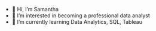 - 👋 Hi, I’m Samantha
- 👀 I’m interested in becoming a professional data analyst
- 🌱 I’m currently learning Data Analytics, SQL, Tableau


<!---
sgrayhouston/sgrayhouston is a ✨ special ✨ repository because its `README.md` (this file) appears on your GitHub profile.
You can click the Preview link to take a look at your changes.
--->
